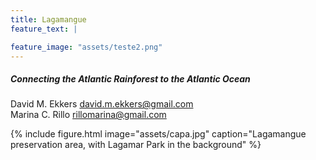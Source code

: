 ```yaml
---
title: Lagamangue
feature_text: |

feature_image: "assets/teste2.png"
---  
```

  
##### Connecting the Atlantic Rainforest to the Atlantic Ocean


David M. Ekkers  <david.m.ekkers@gmail.com>  
Marina C. Rillo  <rillomarina@gmail.com>


{% include figure.html image="assets/capa.jpg" caption="Lagamangue preservation area, with Lagamar Park in the background" %}
